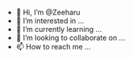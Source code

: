 - 👋 Hi, I’m @Zeeharu
- 👀 I’m interested in ...
- 🌱 I’m currently learning ...
- 💞️ I’m looking to collaborate on ...
- 📫 How to reach me ...

<!---
Zeeharu/Zeeharu is a ✨ special ✨ repository because its `README.md` (this file) appears on your GitHub profile.
You can click the Preview link to take a look at your changes.
--->
